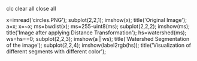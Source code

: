 clc
clear all
close all
 
x=imread('circles.PNG');
subplot(2,2,1);
imshow(x);
title('Original Image');
a=x;
x=~x;
ms=bwdist(x);
ms=255-uint8(ms);
subplot(2,2,2);
imshow(ms);
title('Image after applying Distance Transformation');
hs=watershed(ms);
ws=hs==0;
subplot(2,2,3);
imshow(a | ws);
title('Watershed Segmentation of the image');
subplot(2,2,4);
imshow(label2rgb(hs));
title('Visualization of different segments with different color');
